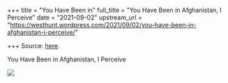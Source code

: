 +++
title = "You Have Been in"
full_title = "You Have Been in Afghanistan, I Perceive"
date = "2021-09-02"
upstream_url = "https://westhunt.wordpress.com/2021/09/02/you-have-been-in-afghanistan-i-perceive/"

+++
Source: [here](https://westhunt.wordpress.com/2021/09/02/you-have-been-in-afghanistan-i-perceive/).

You Have Been in Afghanistan, I Perceive

![](https://westhunt.files.wordpress.com/2021/09/joe-biden-returns-from-afghanistan.jpg?w=791)
